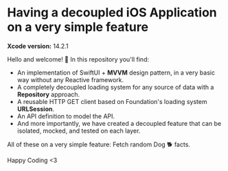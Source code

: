 # Having a decoupled iOS Application on a very simple feature

**Xcode version:** 14.2.1

Hello and welcome! 👋 In this repository you'll find:

- An implementation of SwiftUI + **MVVM** design pattern, in a very basic way without any Reactive framework.
- A completely decoupled loading system for any source of data with a **Repository** approach.
- A reusable HTTP GET client based on Foundation's loading system **URLSession**.
- An API definition to model the API.
- And more importantly, we have created a decoupled feature that can be isolated, mocked, and tested on each layer.

All of these on a very simple feature: Fetch random Dog 🐕 facts.

Happy Coding <3
